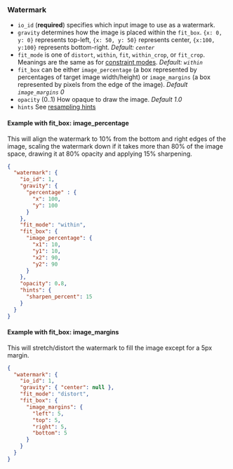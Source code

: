 
### Watermark

* `io_id` (**required**) specifies which input image to use as a watermark. 
* `gravity` determines how the image is placed within the `fit_box`. 
`{x: 0, y: 0}` represents top-left, `{x: 50, y: 50}` represents center, 
`{x:100, y:100}` represents bottom-right. *Default: `center`*
* `fit_mode` is one of `distort`, `within`, `fit`, `within_crop`, or `fit_crop`. 
 Meanings are the same as for [constraint modes](constrain.md#constraint-modes). *Default: `within`*
* `fit_box` can be either `image_percentage` (a box represented by percentages of target image width/height) or 
`image_margins` (a box represented by pixels from the edge of the image). *Default `image_margins` 0*
* `opacity` (0..1) How opaque to draw the image. *Default 1.0*
* `hints` See [resampling hints](resampling_hints.md)
#### Example with fit_box: image_percentage
This will align the watermark to 10% from the bottom and right edges of the image, 
scaling the watermark down if it takes more than 80% of the image space,
drawing it at 80% opacity and applying 15% sharpening.  
```json
{
  "watermark": {
    "io_id": 1,
    "gravity": { 
      "percentage" : {
        "x": 100,
        "y": 100 
      }
    },
    "fit_mode": "within",
    "fit_box": { 
      "image_percentage": {
        "x1": 10,
        "y1": 10,
        "x2": 90,
        "y2": 90
      } 
    },
    "opacity": 0.8,
    "hints": {
      "sharpen_percent": 15
    }
  }
}
```

#### Example with fit_box: image_margins
This will stretch/distort the watermark to fill the image except for a 5px margin.
```json
{
  "watermark": {
    "io_id": 1,
    "gravity": { "center": null },
    "fit_mode": "distort",
    "fit_box": { 
      "image_margins": {
        "left": 5,
        "top": 5,
        "right": 5,
        "bottom": 5
      } 
    }
  }
}
```
